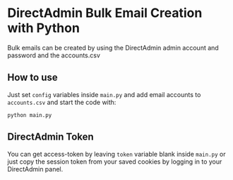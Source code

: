 # DirectAdmin Bulk Email Creation with Python
Bulk emails can be created by using the DirectAdmin admin account and password and the accounts.csv

## How to use
Just set `config` variables inside `main.py` and add email accounts to `accounts.csv` and start the code with:
```
python main.py
```

## DirectAdmin Token
You can get access-token by leaving `token` variable blank inside `main.py` or just copy the session token from your saved cookies by logging in to your DirectAdmin panel.
